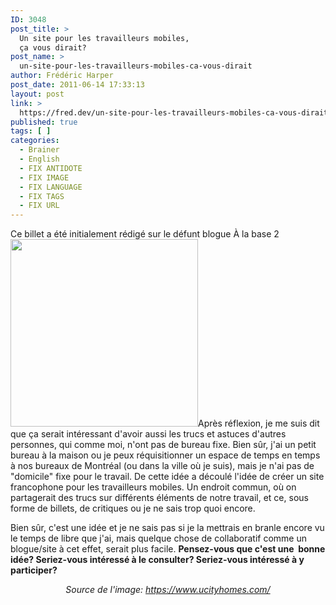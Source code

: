 ```yaml
---
ID: 3048
post_title: >
  Un site pour les travailleurs mobiles,
  ça vous dirait?
post_name: >
  un-site-pour-les-travailleurs-mobiles-ca-vous-dirait
author: Frédéric Harper
post_date: 2011-06-14 17:33:13
layout: post
link: >
  https://fred.dev/un-site-pour-les-travailleurs-mobiles-ca-vous-dirait/
published: true
tags: [ ]
categories:
  - Brainer
  - English
  - FIX ANTIDOTE
  - FIX IMAGE
  - FIX LANGUAGE
  - FIX TAGS
  - FIX URL
---
```

<div id="deadblog">
  Ce billet a été initialement rédigé sur le défunt blogue À la base 2
</div><img title="Laptop on Kitchen Table with Cup of Coffee" src="http://fred.dev/wp-content/uploads/2011/06/j0423031-300x300.jpg" alt="" width="300" height="300"/ Ré cemment je me disais que j' aimeraisé crire quelques billets sur mon blogueà propos de mon expé rienceà titre de travailleur mobile et de travailleur qui voyage pas mal. Question de partager mes trucs, mes bons coups et mes moins bons coupsà diffé rents niveaux: avion, applications, hô tel, kit de voyage, où travailler...< p/>Après réflexion, je me suis dit que ça serait intéressant d'avoir aussi les trucs et astuces d'autres personnes, qui comme moi, n'ont pas de bureau fixe. Bien sûr, j'ai un petit bureau à la maison ou je peux réquisitionner un espace de temps en temps à nos bureaux de Montréal (ou dans la ville où je suis), mais je n'ai pas de "domicile" fixe pour le travail. De cette idée a découlé l'idée de créer un site francophone pour les travailleurs mobiles. Un endroit commun, où on partagerait des trucs sur différents éléments de notre travail, et ce, sous forme de billets, de critiques ou je ne sais trop quoi encore.

Bien sûr, c'est une idée et je ne sais pas si je la mettrais en branle encore vu le temps de libre que j'ai, mais quelque chose de collaboratif comme un blogue/site à cet effet, serait plus facile. **Pensez-vous que c'est une  bonne idée? Seriez-vous intéressé à le consulter? Seriez-vous intéressé à y participer?**

<p style="text-align:center">
  <em>Source de l'image: <a href="https://www.ucityhomes.com/" target="_blank" rel="noopener noreferrer">https://www.ucityhomes.com/</a></em>
</p>